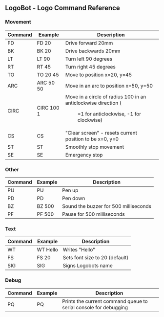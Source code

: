 ## LogoBot - Logo Command Reference

###  Movement

Command | Example | Description
--- | --- | --- 
FD <dist> | FD 20 | Drive forward 20mm | 
BK <dist> | BK 20 | Drive backwards 20mm | 
LT <ang> | LT 90 | Turn left 90 degrees | 
RT <ang> | RT 45 | Turn right 45 degrees | 
TO <x> <y> | TO 20 45 | Move to position x=20, y=45 |
ARC <x> <y> | ARC 50 50 | Move in an arc to position x=50, y=50 |
CIRC <dia> <dir> | CIRC 100 1 | Move in a circle of radius 100 in an anticlockwise direction (<dir>=1 for anticlockwise, -1 for clockwise) |
CS | CS | "Clear screen" - resets current position to be x=0, y=0 |
ST | ST | Smoothly stop movement |
SE | SE | Emergency stop |

###  Other

Command | Example | Description
--- | --- | --- 
PU | PU | Pen up |
PD | PD | Pen down |
BZ <ms> | BZ 500 | Sound the buzzer for 500 milliseconds |
PF <ms> | PF 500 | Pause for 500 milliseconds |

### Text

Command | Example | Description
--- | --- | --- 
WT <msg> | WT Hello | Writes "Hello" |
FS <size> | FS 20 | Sets font size to 20 (default) |
SIG | SIG | Signs Logobots name |

### Debug

Command | Example | Description
--- | --- | --- 
PQ | PQ | Prints the current command queue to serial console for debugging |

